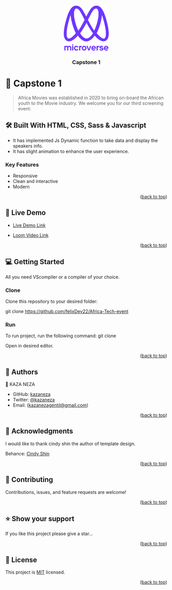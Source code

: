 <a name="readme-top"></a>

<div align="center">

  <img src="./images/murple_logo.png" alt="logo" width="140"  height="auto" />
  <br/>

  <h3><b>Capstone 1</b></h3>

</div>

# 📖 Capstone 1 <a name="AFRICAN MOVIES FESTIVAL"></a>

> Africa Movies was established in 2020 to bring on-board the African youth to the Movie industry. We welcome you for our  third screening event.
                 
               
## 🛠 Built With <a name="built-with">HTML, CSS, Sass & Javascript</a>

  - It has implemented Js Dynamic function to take data and display the speakers info.
  - It has slight animation to enhance the user experience.

### Key Features <a name="key-features"></a>

- Responsive
- Clean and interactive
- Modern

<p align="right">(<a href="#readme-top">back to top</a>)</p>

## 🚀 Live Demo <a name="live-demo"></a>

- [Live Demo Link](https://kazaneza.github.io/African-movie-summit/)

- [Loom Video Link](https://www.loom.com/share/96f022c3bc3a42c48103ee0c4554bf0e)

<p align="right">(<a href="#readme-top">back to top</a>)</p>

## 💻 Getting Started <a name="getting-started"></a>

All you need VScompiler or a compiler of your choice.

### Clone

Clone this repository to your desired folder:

git clone https://github.com/felixDev22/Africa-Tech-event

### Run

To run project, run the following command: git clone

Open in desired editor.

<p align="right">(<a href="#readme-top">back to top</a>)</p>

## 👥 Authors <a name="authors"></a>


👤 KAZA NEZA

- GitHub: [kazaneza](https://github.com/kazaneza)
- Twitter: [@kazaneza](https://twitter.com/kazaneza)
- Email: (kazanezagentil@gmail.com)

<p align="right">(<a href="#readme-top">back to top</a>)</p>

## 🙏 Acknowledgments <a name="acknowledgements"></a>

I would like to thank cindy shin the author of template design.

Behance: [Cindy Shin](https://www.behance.net/gallery/29845175/CC-Global-Summit-2015)

<p align="right">(<a href="#readme-top">back to top</a>)</p>

## 🤝 Contributing <a name="contributing"></a>

Contributions, issues, and feature requests are welcome!

<p align="right">(<a href="#readme-top">back to top</a>)</p>

## ⭐️ Show your support <a name="support"></a>

If you like this project please give a star...

<p align="right">(<a href="#readme-top">back to top</a>)</p>

## 📝 License <a name="license"></a>

This project is [MIT](./mit.md) licensed.

<p align="right">(<a href="#readme-top">back to top</a>)</p>
